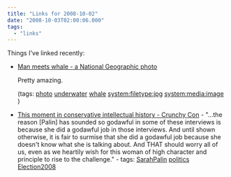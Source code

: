 ```yaml
---
title: "Links for 2008-10-02"
date: "2008-10-03T02:00:06.000"
tags: 
  - "links"
---
```


Things I've linked recently:

- [Man meets whale - a National Geographic photo](http://ngm.nationalgeographic.com/wallpaper/img/2008/10/oct08-19-1280.jpg)
    
    Pretty amazing.
    
    (tags: [photo](http://delicious.com/hubbsc/photo) [underwater](http://delicious.com/hubbsc/underwater) [whale](http://delicious.com/hubbsc/whale) [system:filetype:jpg](http://delicious.com/hubbsc/system%3Afiletype%3Ajpg) [system:media:image](http://delicious.com/hubbsc/system%3Amedia%3Aimage) )
    
- [This moment in conservative intellectual history - Crunchy Con](http://blog.beliefnet.com/crunchycon/2008/10/this-moment-in-conservative-in.html) - "...the reason \[Palin\] has sounded so godawful in some of these interviews is because she did a godawful job in those interviews. And until shown otherwise, it is fair to surmise that she did a godawful job because she doesn't know what she is talking about. And THAT should worry all of us, even as we heartily wish for this woman of high character and principle to rise to the challenge." - tags: [SarahPalin](http://delicious.com/hubbsc/SarahPalin) [politics](http://delicious.com/hubbsc/politics) [Election2008](http://delicious.com/hubbsc/Election2008)
